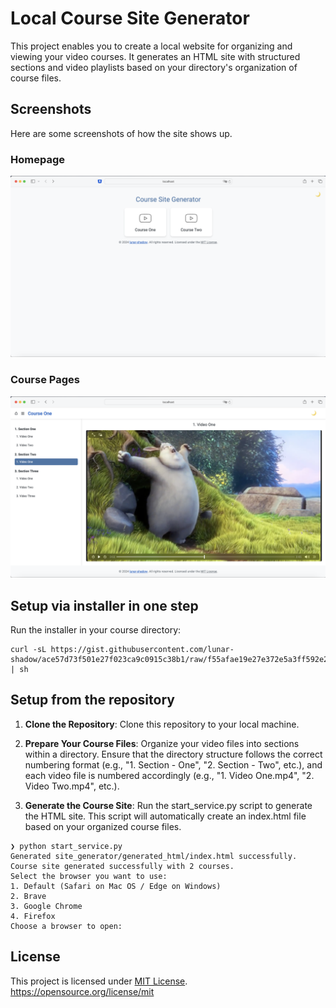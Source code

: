 # Local Course Site Generator
This project enables you to create a local website for organizing and viewing your video courses. It generates an HTML site with structured sections and video playlists based on your directory's organization of course files.

## Screenshots
Here are some screenshots of how the site shows up.

### Homepage 
![homepage](site_generator/assets/images/homepage.png)

### Course Pages
![course_pages](site_generator/assets/images/course_page.png)


## Setup via installer in one step
Run the installer in your course directory:

```
curl -sL https://gist.githubusercontent.com/lunar-shadow/ace57d73f501e27f023ca9c0915c38b1/raw/f55afae19e27e372e5a3ff592e28209001fe6650/install.sh | sh
```

## Setup from the repository

1. **Clone the Repository**: Clone this repository to your local machine.

2. **Prepare Your Course Files**: Organize your video files into sections within a directory. Ensure that the directory structure follows the correct numbering format (e.g., "1. Section - One", "2. Section - Two", etc.), and each video file is numbered accordingly (e.g., "1. Video One.mp4", "2. Video Two.mp4", etc.).

3. **Generate the Course Site**: Run the start_service.py script to generate the HTML site. This script will automatically create an index.html file based on your organized course files.

```shell
❯ python start_service.py
Generated site_generator/generated_html/index.html successfully.
Course site generated successfully with 2 courses.
Select the browser you want to use:
1. Default (Safari on Mac OS / Edge on Windows)
2. Brave
3. Google Chrome
4. Firefox
Choose a browser to open: 
```

## License

This project is licensed under [MIT License](LICENSE.txt). 
https://opensource.org/license/mit
